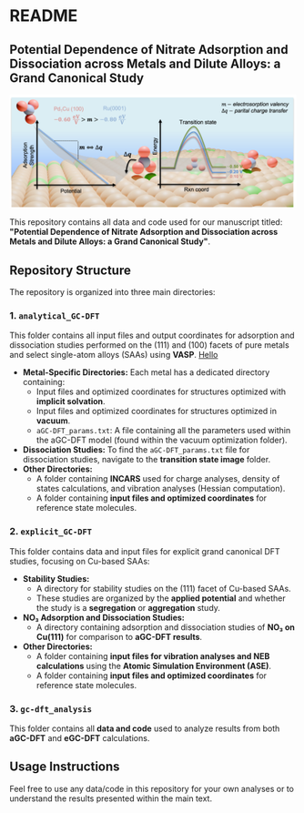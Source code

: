# README

## Potential Dependence of Nitrate Adsorption and Dissociation across Metals and Dilute Alloys: a Grand Canonical Study

![Graphical Abstract](ga.png)

This repository contains all data and code used for our manuscript titled: **"Potential Dependence of Nitrate Adsorption and Dissociation across Metals and Dilute Alloys: a Grand Canonical Study"**.

## Repository Structure

The repository is organized into three main directories:

### 1. `analytical_GC-DFT`
This folder contains all input files and output coordinates for adsorption and dissociation studies performed on the (111) and (100) facets of pure metals and select single-atom alloys (SAAs) using **VASP**. [Hello]((https://github.com/DeanMSweeney/nitrate-GC/tree/main/analytical_GC-DFT))

- **Metal-Specific Directories:** Each metal has a dedicated directory containing:
  - Input files and optimized coordinates for structures optimized with **implicit solvation**.
  - Input files and optimized coordinates for structures optimized in **vacuum**.
  - `aGC-DFT_params.txt`: A file containing all the parameters used within the aGC-DFT model (found within the vacuum optimization folder).
- **Dissociation Studies:** To find the `aGC-DFT_params.txt` file for dissociation studies, navigate to the **transition state image** folder.
- **Other Directories:**
  - A folder containing **INCARS** used for charge analyses, density of states calculations, and vibration analyses (Hessian computation).
  - A folder containing **input files and optimized coordinates** for reference state molecules.

### 2. `explicit_GC-DFT`
This folder contains data and input files for explicit grand canonical DFT studies, focusing on Cu-based SAAs:

- **Stability Studies:**
  - A directory for stability studies on the (111) facet of Cu-based SAAs.
  - These studies are organized by the **applied potential** and whether the study is a **segregation** or **aggregation** study.
- **NO₃ Adsorption and Dissociation Studies:**
  - A directory containing adsorption and dissociation studies of **NO₃ on Cu(111)** for comparison to **aGC-DFT results**.
- **Other Directories:**
  - A folder containing **input files for vibration analyses and NEB calculations** using the **Atomic Simulation Environment (ASE)**.
  - A folder containing **input files and optimized coordinates** for reference state molecules.

### 3. `gc-dft_analysis`
This folder contains all **data and code** used to analyze results from both **aGC-DFT** and **eGC-DFT** calculations.

## Usage Instructions
Feel free to use any data/code in this repository for your own analyses or to understand the results presented within the main text. 

